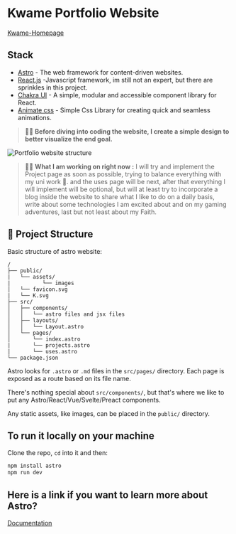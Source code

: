 # Kwame Portfolio Website
[Kwame-Homepage](https://portfolio-website-three-ruby-56.vercel.app/)


## Stack

- [Astro](https://astro.build/) - The web framework for content-driven websites.
- [React.js](https://react.dev/) -Javascript framework, im still not an expert, but there are sprinkles  in this project.
- [Chakra UI](https://chakra-ui.com/) - A simple, modular and accessible component library for React.
- [Animate css](https://animate.style/) - Simple Css Library for creating quick and seamless animations.


> 🧑‍🚀 **Before diving into coding the website, I create a simple design  to better visualize the end goal.**


![Portfolio website structure](https://github.com/kwame-Owusu/portfolio-website/assets/98961379/62f913fe-3a91-4b2c-97cd-1d190b149f09)
> 🧑‍🚀 **What I am working on right now :**
I will try and implement the Project page as soon as possible, trying to balance everything with my uni work 🫡.
and the uses page will be next, after that everything I will implement will  be optional, but will at least try to incorporate a blog inside the website
 to share what I like to do on a daily basis, write about some technologies I am excited about and on my gaming adventures, last but not least about my Faith.

## 🚀 Project Structure

Basic structure of astro website:

```text
/
├── public/
|   └── assets/
|          └── images
│   └── favicon.svg
|   └── K.svg
├── src/
│   ├── components/
│   │   └── astro files and jsx files
│   ├── layouts/
│   │   └── Layout.astro
│   └── pages/
│       └── index.astro
|       └── projects.astro
|       └── uses.astro              
└── package.json
```

Astro looks for `.astro` or `.md` files in the `src/pages/` directory. Each page is exposed as a route based on its file name.

There's nothing special about `src/components/`, but that's where we like to put any Astro/React/Vue/Svelte/Preact components.

Any static assets, like images, can be placed in the `public/` directory.

## To run it locally on your machine
Clone the repo, `cd` into it and then:

```bash
npm install astro
npm run dev
```
## Here is a link if you want to learn more about Astro?
[Documentation](https://docs.astro.build) 
